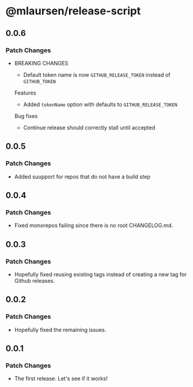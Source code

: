# @mlaursen/release-script

## 0.0.6

### Patch Changes

- BREAKING CHANGES
  - Default token name is now `GITHUB_RELEASE_TOKEN` instead of `GITHUB_TOKEN`

  Features
  - Added `tokenName` option with defaults to `GITHUB_RELEASE_TOKEN`

  Bug fixes
  - Continue release should correctly stall until accepted

## 0.0.5

### Patch Changes

- Added suupport for repos that do not have a build step

## 0.0.4

### Patch Changes

- Fixed monorepos failing since there is no root CHANGELOG.md.

## 0.0.3

### Patch Changes

- Hopefully fixed reusing existing tags instead of creating a new tag for Github releases.

## 0.0.2

### Patch Changes

- Hopefully fixed the remaining issues.

## 0.0.1

### Patch Changes

- The first release. Let's see if it works!
